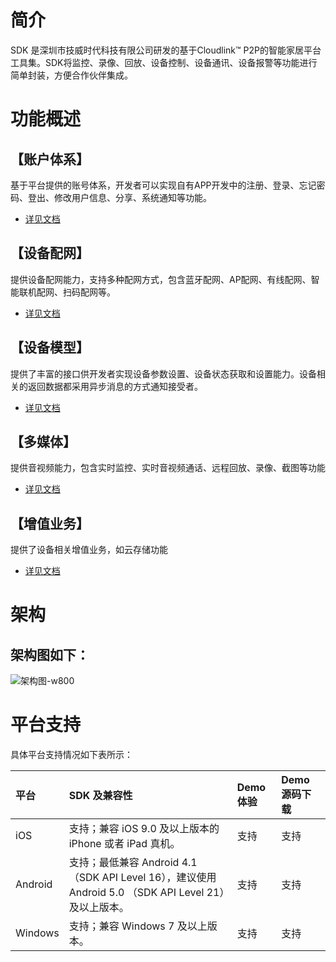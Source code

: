 # 简介
SDK 是深圳市技威时代科技有限公司研发的基于Cloudlink™ P2P的智能家居平台工具集。SDK将监控、录像、回放、设备控制、设备通讯、设备报警等功能进行简单封装，方便合作伙伴集成。 

# 功能概述

## 【账户体系】
基于平台提供的账号体系，开发者可以实现自有APP开发中的注册、登录、忘记密码、登出、修改用户信息、分享、系统通知等功能。 
- [详见文档](账户体系开发指南.md)

## 【设备配网】
提供设备配网能力，支持多种配网方式，包含蓝牙配网、AP配网、有线配网、智能联机配网、扫码配网等。
- [详见文档](设备配网开发指南.md)

## 【设备模型】
 提供了丰富的接口供开发者实现设备参数设置、设备状态获取和设置能力。设备相关的返回数据都采用异步消息的方式通知接受者。  
- [详见文档](设备模型开发指南.md)

## 【多媒体】
提供音视频能力，包含实时监控、实时音视频通话、远程回放、录像、截图等功能
- [详见文档](多媒体指南.md)

## 【增值业务】
提供了设备相关增值业务，如云存储功能
- [详见文档](增值业务开发指南.md)

# 架构
架构图如下：
----
![架构图-w800](https://picabstract-preview-ftn.weiyun.com/ftn_pic_abs_v3/cac014f673e8ec536fae438320d7204dd453e59b81fd86145fb6d2121e61860c93b84fcab52b2d0f65d0b1a5dc2ab63f?pictype=scale&from=30113&version=3.3.3.3&uin=824538183&fname=%E6%8A%80%E5%A8%81P2PSDK%E6%A1%86%E6%9E%B6.png&size=750)

# 平台支持
具体平台支持情况如下表所示：

| 平台       | SDK 及兼容性                                                 | Demo 体验 | Demo 源码下载 |
| :--------- | :----------------------------------------------------------- | :-------- | :------------ |
| iOS        | 支持；兼容 iOS 9.0 及以上版本的 iPhone 或者 iPad 真机。      | 支持      | 支持          |
| Android    | 支持；最低兼容 Android 4.1（SDK API Level 16），建议使用 Android 5.0 （SDK API Level 21）及以上版本。 | 支持      | 支持          |
| Windows    | 支持；兼容 Windows 7 及以上版本。                            | 支持      | 支持          |
